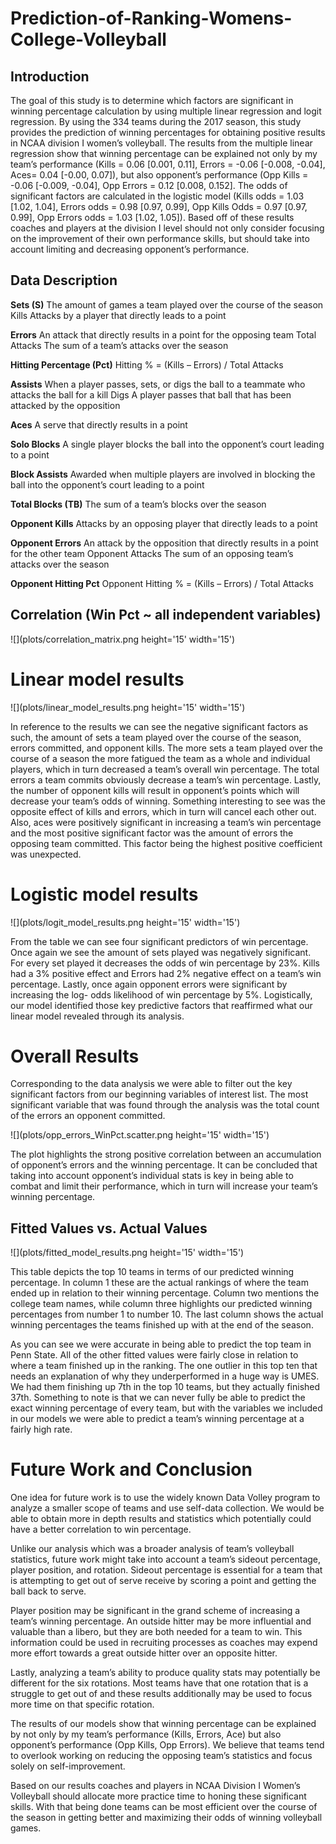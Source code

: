 # Prediction-of-Ranking-Womens-College-Volleyball

## Introduction

The goal of this study is to determine which factors are significant in winning percentage calculation by using multiple linear regression and logit regression. By using the 334 teams during the 2017 season, this study provides the prediction of winning percentages for obtaining positive results in NCAA division I women’s volleyball. The results from the multiple linear regression show that winning percentage can be explained not only by my team’s performance (Kills = 0.06 [0.001, 0.11], Errors = -0.06 [-0.008, -0.04], Aces= 0.04 [-0.00, 0.07]), but also opponent’s performance (Opp Kills = -0.06 [-0.009, -0.04], Opp Errors = 0.12 [0.008, 0.152]. The odds of significant factors are calculated in the logistic model (Kills odds = 1.03 [1.02, 1.04], Errors odds = 0.98 [0.97, 0.99], Opp Kills Odds = 0.97 [0.97, 0.99], Opp Errors odds = 1.03 [1.02, 1.05]). Based off of these results coaches and players at the division I level should not only consider focusing on the improvement of their own performance skills, but should take into account limiting and decreasing opponent’s performance. 

## Data Description

**Sets (S)** The amount of games a team played over the course of the season Kills Attacks by a player that directly leads to a point

**Errors** An attack that directly results in a point for the opposing team Total Attacks The sum of a team’s attacks over the season

**Hitting Percentage (Pct)** Hitting % = (Kills – Errors) / Total Attacks

**Assists** When a player passes, sets, or digs the ball to a teammate who attacks the ball for a kill Digs A player passes that ball that has been attacked by the opposition

**Aces** A serve that directly results in a point

**Solo Blocks** A single player blocks the ball into the opponent’s court leading to a point

**Block Assists** Awarded when multiple players are involved in blocking the ball into the
opponent’s court leading to a point

**Total Blocks (TB)** The sum of a team’s blocks over the season

**Opponent Kills** Attacks by an opposing player that directly leads to a point

**Opponent Errors** An attack by the opposition that directly results in a point for the other team Opponent Attacks The sum of an opposing team’s attacks over the season

**Opponent Hitting Pct** Opponent Hitting % = (Kills – Errors) / Total Attacks





## Correlation (Win Pct ~ all independent variables)

![](plots/correlation_matrix.png height='15' width='15')



# Linear model results

![](plots/linear_model_results.png height='15' width='15')



In reference to the results we can see the negative significant factors as such, the amount of sets a team played over the course of the season, errors committed, and opponent kills. The more sets a team played over the course of a season the more fatigued the team as a whole and individual players, which in turn decreased a team’s overall win percentage. The total errors a team commits obviously decrease a team’s win percentage. Lastly, the number of opponent kills will result in opponent’s points which will decrease your team’s odds of winning. Something interesting to see was the opposite effect of kills and errors, which in turn will cancel each other out. Also, aces were positively significant in increasing a team’s win percentage and the most positive significant factor was the amount of errors the opposing team committed. This factor being the highest positive coefficient was unexpected.



# Logistic model results

![](plots/logit_model_results.png height='15' width='15')



From the table we can see four significant predictors of win percentage. Once again we see the amount of sets played was negatively significant. For every set played it decreases the odds of win percentage by 23%. Kills had a 3% positive effect and Errors had 2% negative effect on a team’s win percentage. Lastly, once again opponent errors were significant by increasing the log- odds likelihood of win percentage by 5%. Logistically, our model identified those key predictive factors that reaffirmed what our linear model revealed through its analysis.



# Overall Results

Corresponding to the data analysis we were able to filter out the key significant factors from our beginning variables of interest list. The most significant variable that was found through the analysis was the total count of the errors an opponent committed.

![](plots/opp_errors_WinPct.scatter.png height='15' width='15')



The plot highlights the strong positive correlation between an accumulation of opponent’s errors and the winning percentage. It can be concluded that taking into account opponent’s individual stats is key in being able to combat and limit their performance, which in turn will increase your team’s winning percentage.


## Fitted Values vs. Actual Values

![](plots/fitted_model_results.png height='15' width='15')



This table depicts the top 10 teams in terms of our predicted winning percentage. In column 1 these are the actual rankings of where the team ended up in relation to their winning percentage. Column two mentions the college team names, while column three highlights our
predicted winning percentages from number 1 to number 10. The last column shows the actual winning percentages the teams finished up with at the end of the season.

As you can see we were accurate in being able to predict the top team in Penn State. All of the other fitted values were fairly close in relation to where a team finished up in the ranking. The one outlier in this top ten that needs an explanation of why they underperformed in a huge way is UMES. We had them finishing up 7th in the top 10 teams, but they actually finished 37th. Something to note is that we can never fully be able to predict the exact winning percentage of every team, but with the variables we included in our models we were able to predict a team’s winning percentage at a fairly high rate.




# Future Work and Conclusion

One idea for future work is to use the widely known Data Volley program to analyze a smaller scope of teams and use self-data collection. We would be able to obtain more in depth results and statistics which potentially could have a better correlation to win percentage. 

Unlike our analysis which was a broader analysis of team’s volleyball statistics, future work might take into account a team’s sideout percentage, player position, and rotation. Sideout percentage is essential for a team that is attempting to get out of serve receive by scoring a point and getting the ball back to serve. 

Player position may be significant in the grand scheme of increasing a team’s winning percentage. An outside hitter may be more influential and valuable than a libero, but they are both needed for a team to win. This information could be used in recruiting processes as coaches may expend more effort towards a great outside hitter over an opposite hitter. 

Lastly, analyzing a team’s ability to produce quality stats may potentially be different for the six rotations. Most teams have that one rotation that is a struggle to get out of and these results additionally may be used to focus more time on that specific rotation.

The results of our models show that winning percentage can be explained by not only by my team’s performance (Kills, Errors, Ace) but also opponent’s performance (Opp Kills, Opp Errors). We believe that teams tend to overlook working on reducing the opposing team’s statistics and focus solely on self-improvement.

Based on our results coaches and players in NCAA Division I Women’s Volleyball should allocate more practice time to honing these significant skills. With that being done teams can be most efficient over the course of the season in getting better and maximizing their odds of winning volleyball games.
